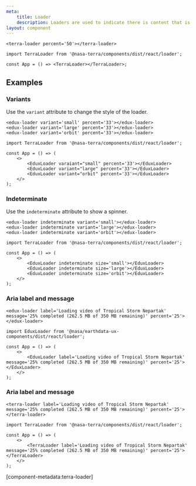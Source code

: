 ```yaml
---
meta:
    title: Loader
    description: Loaders are used to indicate there is content that is loading.
layout: component
---
```


```html:preview
<terra-loader percent='50'></terra-loader>
```

```jsx:react
import TerraLoader from '@nasa-terra/components/dist/react/loader';

const App = () => <TerraLoader></TerraLoader>;
```

## Examples

### Variants

Use the `variant` attribute to change the style of the loader.

```html:preview
<edux-loader variant='small' percent='33'></edux-loader>
<edux-loader variant='large' percent='33'></edux-loader>
<edux-loader variant='orbit' percent='33'></edux-loader>
```

```jsx:react
import TerraLoader from '@nasa-terra/components/dist/react/loader';

const App = () => (
    <>
        <EduxLoader varaiant="small" percent='33'></EduxLoader>
        <EduxLoader variant="large" percent='33'></EduxLoader>
        <EduxLoader variant="orbit" percent='33'></EduxLoader>
    </>
);
```

### Indeterminate

Use the `indeterminate` attribute to show a spinner.

```html:preview
<edux-loader indeterminate variant='small'></edux-loader>
<edux-loader indeterminate variant='large'></edux-loader>
<edux-loader indeterminate variant='orbit'></edux-loader>
```

```jsx:react
import TerraLoader from '@nasa-terra/components/dist/react/loader';

const App = () => (
    <>
        <EduxLoader indeterminate size='small'></EduxLoader>
        <EduxLoader indeterminate size='large'></EduxLoader>
        <EduxLoader indeterminate size='orbit'></EduxLoader>
    </>
);
```

### Aria label and message

```html:preview
<edux-loader label='Loading video of Tropical Storm Nepartak' message='25% completed (262.5 MB of 350 MB remaining)' percent='25'></edux-loader>
```

```jsx:react
import EduxLoader from '@nasa/earthdata-ux-components/dist/react/loader';

const App = () => (
    <>
        <EduxLoader label='Loading video of Tropical Storm Nepartak' message='25% completed (262.5 MB of 350 MB remaining)' percent='25'></EduxLoader>
    </>
);
```

### Aria label and message

```html:preview
<terra-loader label='Loading video of Tropical Storm Nepartak' message='25% completed (262.5 MB of 350 MB remaining)' percent='25'></terra-loader>
```

```jsx:react
import TerraLoader from '@nasa-terra/components/dist/react/loader';

const App = () => (
    <>
        <TerraLoader label='Loading video of Tropical Storm Nepartak' message='25% completed (262.5 MB of 350 MB remaining)' percent='25'></TerraLoader>
    </>
);
```

[component-metadata:terra-loader]
